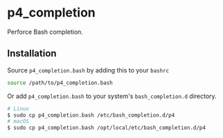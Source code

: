 p4_completion
=============

Perforce Bash completion.

Installation
------------

Source `p4_completion.bash` by adding this to your `bashrc`

```bash
source /path/to/p4_completion.bash
```

Or add `p4_completion.bash` to your system's `bash_completion.d` directory.

```bash
# Linux
$ sudo cp p4_completion.bash /etc/bash_completion.d/p4
# macOS
$ sudo cp p4_completion.bash /opt/local/etc/bash_completion.d/p4
```
